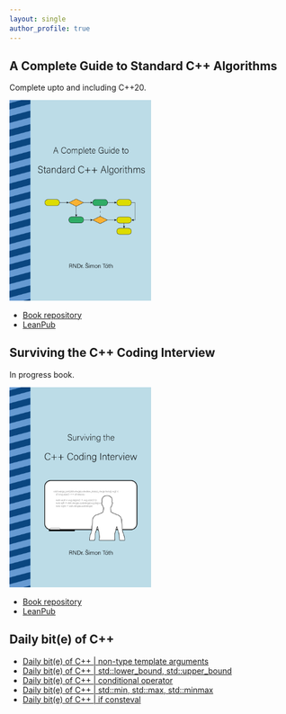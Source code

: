 ```yaml
---
layout: single
author_profile: true
---
```


## A Complete Guide to Standard C++ Algorithms

Complete upto and including C++20.

[<img src="assets/images/book_algorithms_cover.png" width="50%">](https://leanpub.com/cpp-algorithms-guide)

- [Book repository](https://github.com/HappyCerberus/book-cpp-algorithms)
- [LeanPub](https://leanpub.com/cpp-algorithms-guide)

## Surviving the C++ Coding Interview

In progress book.

[<img src="assets/images/book_coding_interview_cover.png" width="50%">](https://leanpub.com/cpp-coding-interview)

- [Book repository](https://leanpub.com/cpp-coding-interview)
- [LeanPub](https://leanpub.com/cpp-coding-interview)

## Daily bit(e) of C++

<ul>
<!-- SUBSTACK:START --><li><a href="https://medium.com/@simontoth/daily-bit-e-of-c-non-type-template-arguments-8dc38494e83a?source=rss-1e1de1006a93------2">Daily bit&lpar;e&rpar; of C++ | non-type template arguments</a></li><li><a href="https://medium.com/@simontoth/daily-bit-e-of-c-std-lower-bound-std-upper-bound-098d7871dc0a?source=rss-1e1de1006a93------2">Daily bit&lpar;e&rpar; of C++ | std::lower_bound, std::upper_bound</a></li><li><a href="https://medium.com/@simontoth/daily-bit-e-of-c-conditional-operator-ad753687285d?source=rss-1e1de1006a93------2">Daily bit&lpar;e&rpar; of C++ | conditional operator</a></li><li><a href="https://medium.com/@simontoth/daily-bit-e-of-c-std-min-std-max-std-minmax-a39b86cecdd4?source=rss-1e1de1006a93------2">Daily bit&lpar;e&rpar; of C++ | std::min, std::max, std::minmax</a></li><li><a href="https://medium.com/@simontoth/daily-bit-e-of-c-if-consteval-30683a938a80?source=rss-1e1de1006a93------2">Daily bit&lpar;e&rpar; of C++ | if consteval</a></li><!-- SUBSTACK:END -->
</ul>
